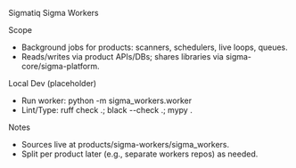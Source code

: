 Sigmatiq Sigma Workers

Scope
- Background jobs for products: scanners, schedulers, live loops, queues.
- Reads/writes via product APIs/DBs; shares libraries via sigma-core/sigma-platform.

Local Dev (placeholder)
- Run worker: python -m sigma_workers.worker
- Lint/Type: ruff check .; black --check .; mypy .

Notes
- Sources live at products/sigma-workers/sigma_workers.
- Split per product later (e.g., separate workers repos) as needed.

